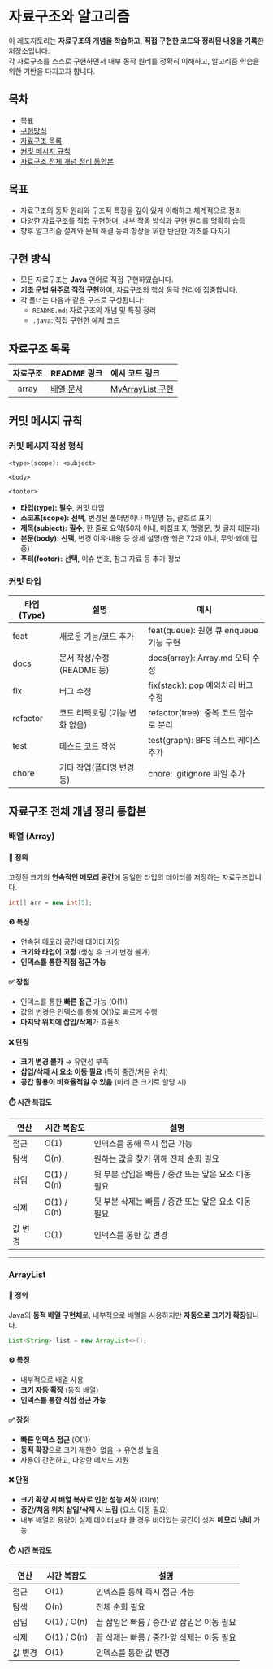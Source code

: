 #  자료구조와 알고리즘

이 레포지토리는 **자료구조의 개념을 학습하고**, **직접 구현한 코드와 정리된 내용을 기록**한 저장소입니다.  
각 자료구조를 스스로 구현하면서 내부 동작 원리를 정확히 이해하고, 알고리즘 학습을 위한 기반을 다지고자 합니다.

## 목차
- [목표](#목표)
- [구현방식](#구현-방식)
- [자료구조 목록](#자료구조-목록)
- [커밋 메시지 규칙](#커밋-메시지-규칙)
- [자료구조 전체 개념 정리 통합본](#자료구조-전체-개념-정리-통합본)

## 목표
- 자료구조의 동작 원리와 구조적 특징을 깊이 있게 이해하고 체계적으로 정리
- 다양한 자료구조를 직접 구현하며, 내부 작동 방식과 구현 원리를 명확히 습득
- 향후 알고리즘 설계와 문제 해결 능력 향상을 위한 탄탄한 기초를 다지기

## 구현 방식

- 모든 자료구조는 **Java** 언어로 직접 구현하였습니다.
- **기초 문법 위주로 직접 구현**하여, 자료구조의 핵심 동작 원리에 집중합니다.
- 각 폴더는 다음과 같은 구조로 구성됩니다:
    - `README.md`: 자료구조의 개념 및 특징 정리
    - `.java`: 직접 구현한 예제 코드

## 자료구조 목록

| 자료구조  | README 링크                  | 예시 코드 링크                                |
|:-----:|:---------------------------|:----------------------------------------|
| array | [배열 문서](./array/README.md) | [MyArrayList 구현](./array/MyArrayList.java) |




## 커밋 메시지 규칙

### 커밋 메시지 작성 형식

`````
<type>(scope): <subject>

<body>

<footer>
`````

- **타입(type):** **필수**, 커밋 타입
- **스코프(scope):** **선택**, 변경된 폴더명이나 파일명 등, 괄호로 표기
- **제목(subject):** **필수**, 한 줄로 요약(50자 이내, 마침표 X, 명령문, 첫 글자 대문자)
- **본문(body):** **선택**, 변경 이유·내용 등 상세 설명(한 행은 72자 이내, 무엇·왜에 집중)
- **푸터(footer):** **선택**, 이슈 번호, 참고 자료 등 추가 정보

### 커밋 타입

| 타입 (Type) | 설명                              | 예시                              |
|-------------|---------------------------------|---------------------------------|
| feat        | 새로운 기능/코드 추가                 | feat(queue): 원형 큐 enqueue 기능 구현 |
| docs        | 문서 작성/수정 (README 등)           | docs(array): Array.md 오타 수정     |
| fix         | 버그 수정                          | fix(stack): pop 예외처리 버그 수정      |
| refactor    | 코드 리팩토링 (기능 변화 없음)         | refactor(tree): 중복 코드 함수로 분리    |
| test        | 테스트 코드 작성                    | test(graph): BFS 테스트 케이스 추가       |
| chore       | 기타 작업(폴더명 변경 등)             | chore: .gitignore 파일 추가          |

## 자료구조 전체 개념 정리 통합본


### 배열 (Array)

#### 📌 정의
고정된 크기의 **연속적인 메모리 공간**에 동일한 타입의 데이터를 저장하는 자료구조입니다.

```java
int[] arr = new int[5];
```

#### ⚙️ 특징
- 연속된 메모리 공간에 데이터 저장
- **크기와 타입이 고정** (생성 후 크기 변경 불가)
- **인덱스를 통한 직접 접근 가능**

#### ✅ 장점
- 인덱스를 통한 **빠른 접근** 가능 (O(1))
- 값의 변경은 인덱스를 통해 O(1)로 빠르게 수행
- **마지막 위치에 삽입/삭제**가 효율적

#### ❌ 단점
- **크기 변경 불가** → 유연성 부족
- **삽입/삭제 시 요소 이동 필요** (특히 중간/처음 위치)
- **공간 활용이 비효율적일 수 있음** (미리 큰 크기로 할당 시)

#### ⏱️ 시간 복잡도

| 연산    | 시간 복잡도 | 설명                              |
|---------|--------------|---------------------------------|
| 접근    | O(1)         | 인덱스를 통해 즉시 접근 가능                |
| 탐색    | O(n)         | 원하는 값을 찾기 위해 전체 순회 필요           |
| 삽입    | O(1) / O(n)  | 뒷 부분 삽입은 빠름 / 중간 또는 앞은 요소 이동 필요 |
| 삭제    | O(1) / O(n)  | 뒷 부분 삭제는 빠름 / 중간 또는 앞은 요소 이동 필요    |
| 값 변경 | O(1)         | 인덱스를 통한 값 변경                       |


---

### ArrayList

#### 📌 정의
Java의 **동적 배열 구현체**로, 내부적으로 배열을 사용하지만 **자동으로 크기가 확장**됩니다.

```java
List<String> list = new ArrayList<>();
```

#### ⚙️ 특징
- 내부적으로 배열 사용
- **크기 자동 확장** (동적 배열)
- **인덱스를 통한 직접 접근 가능**

#### ✅ 장점
- **빠른 인덱스 접근** (O(1))
- **동적 확장**으로 크기 제한이 없음 → 유연성 높음
- 사용이 간편하고, 다양한 메서드 지원

#### ❌ 단점
- **크기 확장 시 배열 복사로 인한 성능 저하** (O(n))
- **중간/처음 위치 삽입/삭제 시 느림** (요소 이동 필요)
- 내부 배열의 용량이 실제 데이터보다 클 경우 비어있는 공간이 생겨 **메모리 낭비** 가능

#### ⏱️ 시간 복잡도

| 연산    | 시간 복잡도 | 설명                             |
|---------|--------------|--------------------------------|
| 접근    | O(1)         | 인덱스를 통해 즉시 접근 가능               |
| 탐색    | O(n)         | 전체 순회 필요        |
| 삽입    | O(1) / O(n)  | 끝 삽입은 빠름 / 중간·앞 삽입은 이동 필요  |
| 삭제    | O(1) / O(n)  | 끝 삭제는 빠름 / 중간·앞 삭제는 이동 필요 |
| 값 변경 | O(1)         | 인덱스를 통한 값 변경                       |